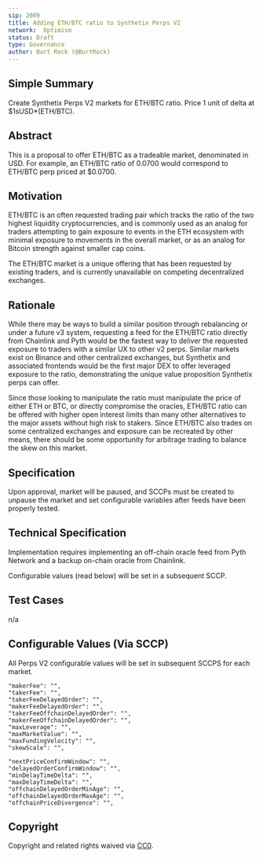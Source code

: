 ```yaml
---
sip: 2009
title: Adding ETH/BTC ratio to Synthetix Perps V2
network:  Optimism
status: Draft
type: Governance
author: Burt Rock (@BurtRock)
---
```


## Simple Summary

Create Synthetix Perps V2 markets for ETH/BTC ratio. Price 1 unit of delta at $1sUSD*(ETH/BTC).

## Abstract

This is a proposal to offer ETH/BTC as a tradeable market, denominated in USD. For example, an ETH/BTC ratio of 0.0700 would correspond to ETH/BTC perp priced at $0.0700.

## Motivation

ETH/BTC is an often requested trading pair which tracks the ratio of the two highest liquidity cryptocurrencies, and is commonly used as an analog for traders attempting to gain exposure to events in the ETH ecosystem with minimal exposure to movements in the overall market, or as an analog for Bitcoin strength against smaller cap coins. 

The ETH/BTC market is a unique offering that has been requested by existing traders, and is currently unavailable on competing decentralized exchanges.


## Rationale

While there may be ways to build a similar position through rebalancing or under a future v3 system, requesting a feed for the ETH/BTC ratio directly from Chainlink and Pyth would be the fastest way to deliver the requested exposure to traders with a similar UX to other v2 perps. Similar markets exist on Binance and other centralized exchanges, but Synthetix and associated frontends would be the first major DEX to offer leveraged exposure to the ratio, demonstrating the unique value proposition Synthetix perps can offer.

Since those looking to manipulate the ratio must manipulate the price of either ETH or BTC, or directly compromise the oracles, ETH/BTC ratio can be offered with higher open interest limits than many other alternatives to the major assets without high risk to stakers. Since ETH/BTC also trades on some centralized exchanges and exposure can be recreated by other means, there should be some opportunity for arbitrage trading to balance the skew on this market.

## Specification

Upon approval, market will be paused, and SCCPs must be created to unpause the market and set configurable variables after feeds have been properly tested. 

## Technical Specification

Implementation requires implementing an off-chain oracle feed from Pyth Network and a backup on-chain oracle from Chainlink.

Configurable values (read below) will be set in a subsequent SCCP.

## Test Cases

n/a

## Configurable Values (Via SCCP)

All Perps V2 configurable values will be set in subsequent SCCPS for each market.

    "makerFee": "",
    "takerFee": "",
    "takerFeeDelayedOrder": "",
    "makerFeeDelayedOrder": "",
    "takerFeeOffchainDelayedOrder": "",
    "makerFeeOffchainDelayedOrder": "",
    "maxLeverage": "",
    "maxMarketValue": "",
    "maxFundingVelocity": "",
    "skewScale": "",

    "nextPriceConfirmWindow": "",
    "delayedOrderConfirmWindow": "",
    "minDelayTimeDelta": "",
    "maxDelayTimeDelta": "",
    "offchainDelayedOrderMinAge": "",
    "offchainDelayedOrderMaxAge": "",
    "offchainPriceDivergence": "",

## Copyright

Copyright and related rights waived via [CC0](https://creativecommons.org/publicdomain/zero/1.0/).
